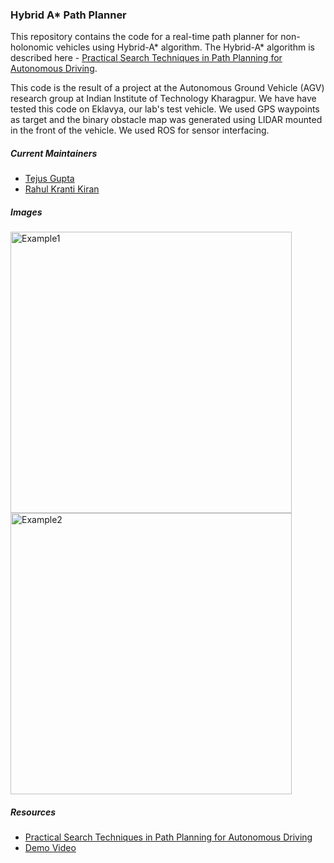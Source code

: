 ### Hybrid A* Path Planner

This repository contains the code for a real-time path planner for non-holonomic vehicles using Hybrid-A* algorithm. The Hybrid-A* algorithm is described here - [Practical Search Techniques in Path Planning for Autonomous Driving](https://ai.stanford.edu/~ddolgov/papers/dolgov_gpp_stair08.pdf).

This code is the result of a project at the Autonomous Ground Vehicle (AGV) research group at Indian Institute of Technology Kharagpur. We have have tested this code on Eklavya, our lab's test vehicle. We used GPS waypoints as target and the binary obstacle map was generated using LIDAR mounted in the front of the vehicle. We used ROS for sensor interfacing.

##### Current Maintainers
* [Tejus Gupta](https://github.com/tejus-gupta)
* [Rahul Kranti Kiran](https://github.com/KrantiKIran)

##### Images
<img src="https://imgur.com/wDC3stV.png" alt="Example1" width="450"/> <img src="https://imgur.com/GZH6w0V.png" alt="Example2" width="450"/> 

##### Resources
* [Practical Search Techniques in Path Planning for Autonomous Driving](https://ai.stanford.edu/~ddolgov/papers/dolgov_gpp_stair08.pdf)
* [Demo Video](https://www.youtube.com/watch?time_continue=2&v=qXZt-B7iUyw)
